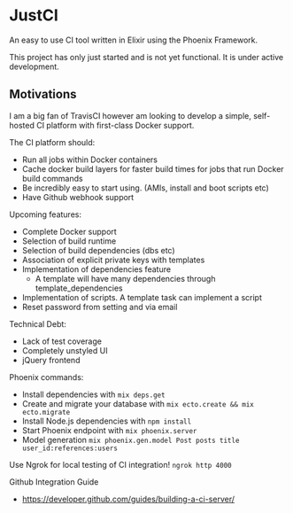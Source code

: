 # JustCI

An easy to use CI tool written in Elixir using the Phoenix Framework.

This project has only just started and is not yet functional. It is under active development.

## Motivations

I am a big fan of TravisCI however am looking to develop a simple, self-hosted
CI platform with first-class Docker support.

The CI platform should:
  * Run all jobs within Docker containers
  * Cache docker build layers for faster build times for jobs that run Docker build commands
  * Be incredibly easy to start using. (AMIs, install and boot scripts etc)
  * Have Github webhook support

Upcoming features:
  * Complete Docker support
  * Selection of build runtime
  * Selection of build dependencies (dbs etc)
  * Association of explicit private keys with templates
  * Implementation of dependencies feature
    - A template will have many dependencies through template_dependencies
  * Implementation of scripts. A template task can implement a script
  * Reset password from setting and via email

Technical Debt:
  * Lack of test coverage
  * Completely unstyled UI
  * jQuery frontend

Phoenix commands:
  * Install dependencies with `mix deps.get`
  * Create and migrate your database with `mix ecto.create && mix ecto.migrate`
  * Install Node.js dependencies with `npm install`
  * Start Phoenix endpoint with `mix phoenix.server`
  * Model generation `mix phoenix.gen.model Post posts title user_id:references:users`

Use Ngrok for local testing of CI integration!
`ngrok http 4000`

Github Integration Guide
  * https://developer.github.com/guides/building-a-ci-server/
